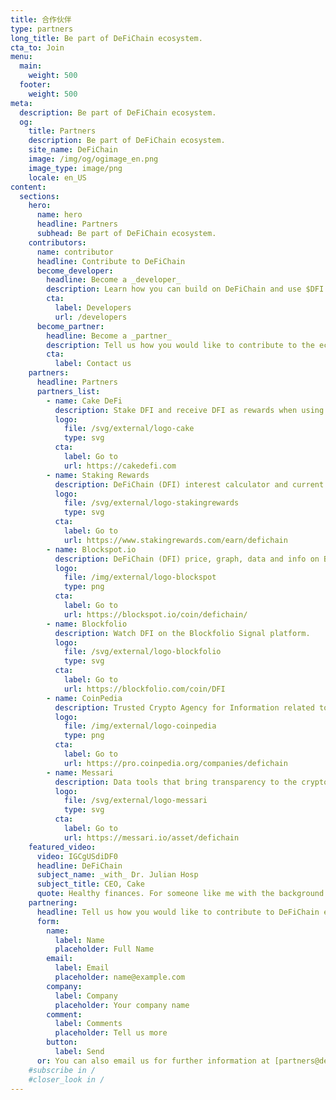 ```yaml
---
title: 合作伙伴
type: partners
long_title: Be part of DeFiChain ecosystem.
cta_to: Join
menu:
  main:
    weight: 500
  footer:
    weight: 500
meta:
  description: Be part of DeFiChain ecosystem.
  og:
    title: Partners
    description: Be part of DeFiChain ecosystem.
    site_name: DeFiChain
    image: /img/og/ogimage_en.png
    image_type: image/png
    locale: en_US
content:
  sections:
    hero:
      name: hero
      headline: Partners
      subhead: Be part of DeFiChain ecosystem.
    contributors:
      name: contributor
      headline: Contribute to DeFiChain
      become_developer:
        headline: Become a _developer_
        description: Learn how you can build on DeFiChain and use $DFI coin.
        cta:
          label: Developers
          url: /developers
      become_partner:
        headline: Become a _partner_
        description: Tell us how you would like to contribute to the ecosystem.
        cta:
          label: Contact us
    partners:
      headline: Partners
      partners_list:
        - name: Cake DeFi
          description: Stake DFI and receive DFI as rewards when using Cake Lapis.
          logo:
            file: /svg/external/logo-cake
            type: svg
          cta:
            label: Go to
            url: https://cakedefi.com
        - name: Staking Rewards
          description: DeFiChain (DFI) interest calculator and current rates.
          logo:
            file: /svg/external/logo-stakingrewards
            type: svg
          cta:
            label: Go to
            url: https://www.stakingrewards.com/earn/defichain
        - name: Blockspot.io
          description: DeFiChain (DFI) price, graph, data and info on Blockspot.io.
          logo:
            file: /img/external/logo-blockspot
            type: png
          cta:
            label: Go to
            url: https://blockspot.io/coin/defichain/
        - name: Blockfolio
          description: Watch DFI on the Blockfolio Signal platform.
          logo:
            file: /svg/external/logo-blockfolio
            type: svg
          cta:
            label: Go to
            url: https://blockfolio.com/coin/DFI
        - name: CoinPedia
          description: Trusted Crypto Agency for Information related to Decentralized World.
          logo:
            file: /img/external/logo-coinpedia
            type: png
          cta:
            label: Go to
            url: https://pro.coinpedia.org/companies/defichain
        - name: Messari
          description: Data tools that bring transparency to the cryptoeconomy.
          logo:
            file: /svg/external/logo-messari
            type: svg
          cta:
            label: Go to
            url: https://messari.io/asset/defichain
    featured_video:
      video: IGCgUSdiDF0
      headline: DeFiChain
      subject_name: _with_ Dr. Julian Hosp
      subject_title: CEO, Cake
      quote: Healthy finances. For someone like me with the background at medicine, sounds like _doing the right thing for the people_.
    partnering:
      headline: Tell us how you would like to contribute to DeFiChain ecosystem.
      form:
        name:
          label: Name
          placeholder: Full Name
        email:
          label: Email
          placeholder: name@example.com
        company:
          label: Company
          placeholder: Your company name
        comment:
          label: Comments
          placeholder: Tell us more
        button:
          label: Send
      or: You can also email us for further information at [partners@defichain.com](mailto:partners@defichain.com).
    #subscribe in /
    #closer_look in /
---
```

